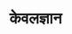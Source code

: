 ---
title: केवलज्ञान

type: episode

order:
  cat: chulika
  aagam: 
    position : 1
    depth: 1
  episode:
    position: 6
    depth: 2

parent:
  type: aagam

children:
  type: sutra
  count: 10

---